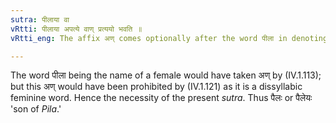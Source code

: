 ```yaml
---
sutra: पीलाया वा
vRtti: पीलाया अपत्ये वाण् प्रत्ययो भवति ॥
vRtti_eng: The affix अण् comes optionally after the word पीला in denoting a descendant.

---
```

The word पीला being the name of a female would have taken अण् by (IV.1.113); but this अण् would have been prohibited by (IV.1.121) as it is a dissyllabic feminine word. Hence the necessity of the present _sutra_. Thus पैलः or पैलेयः 'son of _Pila_.'